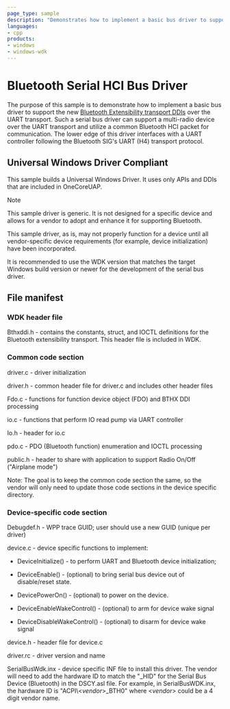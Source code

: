 ```yaml
---
page_type: sample
description: "Demonstrates how to implement a basic bus driver to support the new Bluetooth Extensibility transport DDIs over the UART transport."
languages:
- cpp
products:
- windows
- windows-wdk
---
```


# Bluetooth Serial HCI Bus Driver

The purpose of this sample is to demonstrate how to implement a basic bus driver to support the new [Bluetooth Extensibility transport DDIs](https://docs.microsoft.com/windows-hardware/drivers/ddi/content/bthxddi/) over the UART transport. Such a serial bus driver can support a multi-radio device over the UART transport and utilize a common Bluetooth HCI packet for communication. The lower edge of this driver interfaces with a UART controller following the Bluetooth SIG's UART (H4) transport protocol.

## Universal Windows Driver Compliant

This sample builds a Universal Windows Driver. It uses only APIs and DDIs that are included in OneCoreUAP.

> [!NOTE]
> This sample driver is generic. It is not designed for a specific device and allows for a vendor to adopt and enhance it for supporting Bluetooth.

This sample driver, as is, may not properly function for a device until all vendor-specific device requirements (for example, device initialization) have been incorporated.

It is recommended to use the WDK version that matches the target Windows build version or newer for the development of the serial bus driver.

## File manifest

### WDK header file

Bthxddi.h - contains the constants, struct, and IOCTL definitions for the Bluetooth extensibility transport. This header file is included in WDK.

### Common code section

driver.c - driver initialization

driver.h - common header file for driver.c and includes other header files

Fdo.c - functions for function device object (FDO) and BTHX DDI processing

io.c - functions that perform IO read pump via UART controller

Io.h - header for io.c

pdo.c - PDO (Bluetooth function) enumeration and IOCTL processing

public.h - header to share with application to support Radio On/Off ("Airplane mode")

Note: The goal is to keep the common code section the same, so the vendor will only need to update those code sections in the device specific directory.

### Device-specific code section

Debugdef.h - WPP trace GUID; user should use a new GUID (unique per driver)

device.c - device specific functions to implement:

- DeviceInitialize() - to perform UART and Bluetooth device initialization;

- DeviceEnable() - (optional) to bring serial bus device out of disable/reset state.

- DevicePowerOn() - (optional) to power on the device.

- DeviceEnableWakeControl() - (optional) to arm for device wake signal

- DeviceDisableWakeControl() - (optional) to disarm for device wake signal

device.h - header file for device.c

driver.rc - driver version and name

SerialBusWdk.inx - device specific INF file to install this driver. The vendor will need to add the hardware ID to match the "\_HID" for the Serial Bus Device (Bluetooth) in the DSCY.asl file. For example, in SerialBusWDK.inx, the hardware ID is "ACPI\\<*vendor*\>\_BTH0" where <*vendor*\> could be a 4 digit vendor name.
